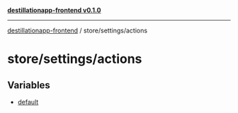 [**destillationapp-frontend v0.1.0**](../../../README.md)

***

[destillationapp-frontend](../../../modules.md) / store/settings/actions

# store/settings/actions

## Variables

- [default](variables/default.md)
